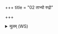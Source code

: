 +++
title = "02 ताभ्यो रुद्रो"

+++
<details><summary>मूलम् (WS)</summary>

ताभ्यो रुद्रो वि सृजत्विषिमध्यघघात्विनी ।  
तास्ता हन्तु विद्युता वज्रेणानपराधिना ।  
तासां त्वं शक्र मोच्छिष इन्द्र भण्वाः फलीकुरुः ॥ २ ॥
</details>